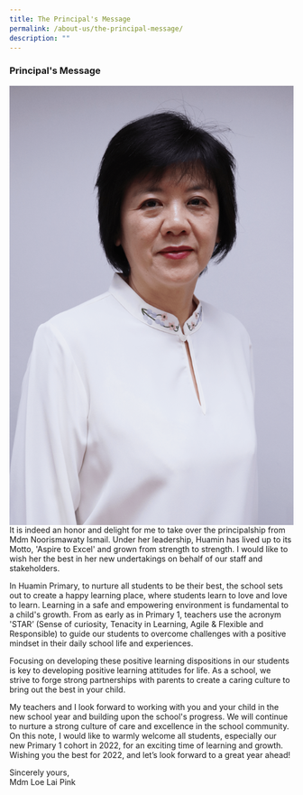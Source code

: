 ```yaml
---
title: The Principal's Message
permalink: /about-us/the-principal-message/
description: ""
---
```

### **Principal's Message**

<img src="/images/MdmLoe.png" style="float:left;">It is indeed an honor and delight for me to take over the principalship from Mdm Noorismawaty Ismail. Under her leadership, Huamin has lived up to its Motto, 'Aspire to Excel' and grown from strength to strength. I would like to wish her the best in her new undertakings on behalf of our staff and stakeholders.

In Huamin Primary, to nurture all students to be their best, the school sets out to create a happy learning place, where students learn to love and love to learn. Learning in a safe and empowering environment is fundamental to a child's growth. From as early as in Primary 1, teachers use the acronym 'STAR’ (Sense of curiosity, Tenacity in Learning, Agile & Flexible and Responsible) to guide our students to overcome challenges with a positive mindset in their daily school life and experiences. 

Focusing on developing these positive learning dispositions in our students is key to developing positive learning attitudes for life. As a school, we strive to forge strong partnerships with parents to create a caring culture to bring out the best in your child.

My teachers and I look forward to working with you and your child in the new school year and building upon the school's progress. We will continue to nurture a strong culture of care and excellence in the school community. On this note, I would like to warmly welcome all students, especially our new Primary 1 cohort in 2022, for an exciting time of learning and growth.<br>
Wishing you the best for 2022, and let’s look forward to a great year ahead!

Sincerely yours,<br>
Mdm Loe Lai Pink